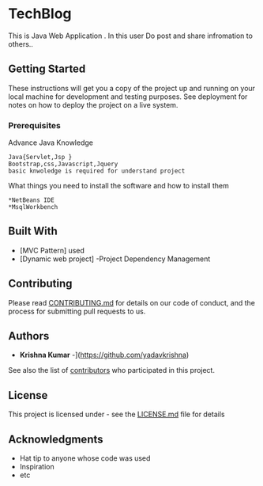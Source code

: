 # TechBlog

This is Java Web Application . In this user Do post and share infromation to others..

## Getting Started

These instructions will get you a copy of the project up and running on your local machine for development and testing purposes. See deployment for notes on how to deploy the project on a live system.

### Prerequisites

Advance Java Knowledge
```
Java{Servlet,Jsp }
Bootstrap,css,Javascript,Jquery
basic knwoledge is required for understand project

```

What things you need to install the software and how to install them

```
*NetBeans IDE 
*MsqlWorkbench

```


## Built With

* [MVC Pattern]  used
* [Dynamic web project] -Project Dependency Management


## Contributing

Please read [CONTRIBUTING.md](https://github.com/yadavkrishna/TechBlog/contributors) for details on our code of conduct, and the process for submitting pull requests to us.

## Authors

* **Krishna Kumar** -](https://github.com/yadavkrishna)

See also the list of [contributors](https://github.com/yadavkrishna/TechBlog/contributors) who participated in this project.

## License

This project is licensed under - see the [LICENSE.md](LICENSE.md) file for details

## Acknowledgments

* Hat tip to anyone whose code was used
* Inspiration
* etc
